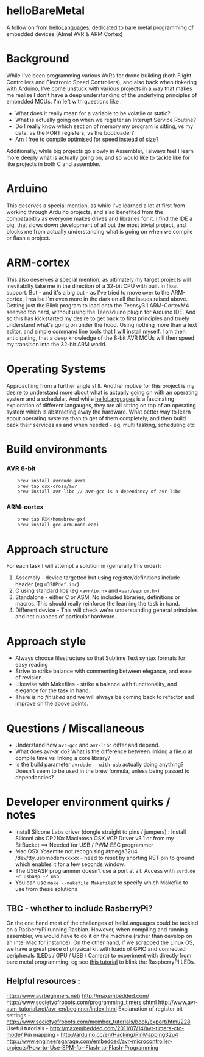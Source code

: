 # helloBareMetal
A follow on from [helloLanguages](https://github.com/danhouldsworth/helloLanguages), dedicated to bare metal programming of embedded devices (Atmel AVR &amp; ARM Cortex)

# Background
While I've been programming various AVRs for drone building (both Flight Controllers and Electronic Speed Controllers), and also back when tinkering with Arduino, I've come unstuck with various projects in a way that makes me realise I don't have a deep understanding of the underlying principles of embedded MCUs.
I'm left with questions like :
* What does it really  mean for a variable to be volatile or static?
* What is actually going on when we register an Interupt Service Routine?
* Do I really know which section of memory my program is sitting, vs my data, vs the PORT registers, vs the bootloader?
* Am I free to compile optimised for speed instead of size?

Additionally, while big projects go slowly in Assembler, I always feel I learn more deeply what is actually going on, and so would like to tackle like for like projects in both C and assembler.

# Arduino
This deserves a special mention, as while I've learned a lot at first from working through Arduino projects, and also benefited from the compatabitliy as everyone makes drives and libraries for it. I find the IDE a pig, that slows down development of all but the most trivial project, and blocks me from actually understanding what is going on when we compile or flash a project.

# ARM-cortex
This also deserves a special mention, as ultimately my target projects will inevitabilty take me in the direction of a 32-bit CPU with built in float support. But - and it's a big but - as I've tried to move over to the ARM-cortex, I realise I'm even more in the dark on all the issues raised above. Getting just the Blink program to load onto the Teensy3.1 ARM-CortexM4 seemed too hard, without using the Teensduino plugin for Arduino IDE. And so this has kickstarted my desire to get back to first principles and truely understand what's going on under the hood. Using nothing more than a text editor, and simple command line tools that I will install myself. I am then anticipating, that a deep knowledge of the 8-bit AVR MCUs will then speed my transition into the 32-bit ARM world.

# Operating Systems
Approaching from a further angle still. Another motive for this project is my desire to understand more about what is actually going on with an operating system and a schedular. And while [helloLanguages](https://github.com/danhouldsworth/helloLanguages) is a fascinating exploration of different langauges, they are all sitting on top of an operating system which is abstracting away the hardware. What better way to learn about operating systems than to get of them completely, and then build back their services as and when needed - eg. multi tasking, scheduling etc

# Build environments

### AVR 8-bit

		brew install avrdude avra
		brew tap osx-cross/avr
		brew install avr-libc // avr-gcc is a dependancy of avr-libc

### ARM-cortex

		brew tap PX4/homebrew-px4
		brew install gcc-arm-none-eabi


# Approach structure
For each task I will attempt a solution in (generally this order):
1. Assembly - device targetted but using register/definitions include header (eg ```m328Pdef.inc```)
2. C using standard libs (eg ```<avr/io.h>``` and ```<avr/eeprom.h>```)
3. Standalone - either C or ASM. No included libraries, definitions or macros. This should really reinforce the learning the task in hand.
4. Different device - This will check we're understanding general principles and not nuances of particular hardware.

# Approach style
* Always choose filestructure so that Sublime Text syntax formats for easy reading
* Strive to strike balance with commenting between elegance, and ease of revision.
* Likewise with Makefiles - strike a balance with functionality, and elegance for the task in hand.
* There is no *finished* and we will always be coming back to refactor and improve on the above points.

# Questions / Miscallaneous
* Understand how ```avr-gcc``` and ```avr-libc``` differ and depend.
* What does avr-ar do? What is the difference between linking a file.o at compile time vs linking a core library?
* Is the build parameter ```avrdude --with-usb``` actually doing anything? Doesn't seem to be used in the brew formula, unless being passed to dependancies?

# Developer environment quirks / notes
* Install Silcone Labs driver (dongle straight to pins / jumpers) : Install SiliconLabs CP210x Macintosh OSX VCP Driver v3.1 or from my BitBucket ==> Needed for USB / PWM ESC programmer
* Mac OSX Yosemite not recognising atmega32u4 /dev/tty.usbmodemxxxxx - need to reset by shorting RST pin to ground which enables it for a few seconds window.
* The USBASP programmer doesn't use a port at all. Access with ```avrdude -c usbasp -P usb```
* You can use ```make --makefile MakefileX``` to specify which Makefile to use from these solutions


## TBC - whether to include RasberryPi?
On the one hand most of the challenges of helloLanguages could be tackled on a RasberryPi running Rasbian. However, when compiling and running assembler, we would have to do it on the machine (rather than develop on an Intel Mac for instance).
On the other hand, if we scrapped the Linux OS, we have a great piece of physical kit with loads of GPIO and connected peripherals (LEDs / GPU / USB / Camera) to experiment with directly from bare metal programming. eg see [this tutorial](http://www.valvers.com/open-software/raspberry-pi/step01-bare-metal-programming-in-cpt1/) to blink the RaspberryPI LEDs.


Helpful resources :
-------------------
http://www.avrbeginners.net/
http://maxembedded.com/
http://www.societyofrobots.com/programming_timers.shtml
http://www.avr-asm-tutorial.net/avr_en/beginner/index.html
Explanation of register bit settings - http://www.societyofrobots.com/member_tutorials/book/export/html/228
Useful tutorials - http://maxembedded.com/2011/07/14/avr-timers-ctc-mode/
Pin mapping - http://arduino.cc/en/Hacking/PinMapping32u4
http://www.engineersgarage.com/embedded/avr-microcontroller-projects/How-to-Use-SPM-for-Flash-to-Flash-Programming

